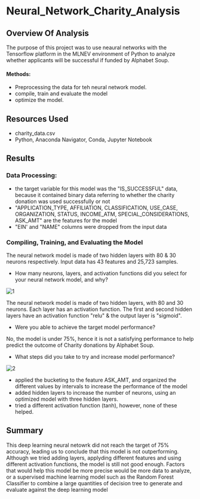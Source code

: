 # Neural_Network_Charity_Analysis

## Overview Of Analysis

The purpose of this project was to use neaural networks with the Tensorflow platform in the MLNEV environment of Python to analyze whether applicants will be successful if funded by Alphabet Soup.

#### Methods:
* Preprocessing the data for teh neural network model.
* compile, train and evaluate the model
* optimize the model.

## Resources Used

* charity_data.csv
* Python, Anaconda Navigator, Conda, Jupyter Notebook 

## Results

### Data Processing:

* the target variable for this model was the "IS_SUCCESSFUL" data, because it contained binary data referring to whether the charity donation was used successfully or not
* "APPLICATION_TYPE, AFFILIATION, CLASSIFICATION, USE_CASE, ORGANIZATION, STATUS, INCOME_ATM, SPECIAL_CONSIDERATIONS, ASK_AMT" are the features for the model
* "EIN' and "NAME" columns were dropped from the input data

### Compiling, Training, and Evaluating the Model

The neural network model is made of two hidden layers with 80 & 30 neurons respectively. Input data has 43 features and 25,723 samples.

* How many neurons, layers, and activation functions did you select for your neural network model, and why?

![1](https://user-images.githubusercontent.com/86750935/141701813-7768c4a6-eebd-4b4a-8f0c-039ff060e5b8.PNG)

The neural network model is made of two hidden layers, with 80 and 30 neurons. Each layer has an activation function. The first and second hidden layers have an activation function "relu" & the output layer is "sigmoid".

* Were you able to achieve the target model performance?

No, the model is under 75%, hence it is not a satisfying performance to help predict the outcome of Charity donations by Alphabet Soup.

* What steps did you take to try and increase model performance?

![2](https://user-images.githubusercontent.com/86750935/141702059-b3f3fb60-f235-49af-ae20-b5506d7ebc37.PNG)

* applied the bucketing to the feature ASK_AMT, and organized the different values by intervals to increase the performance of the model
* added hidden layers to increase the number of neurons, using an optimized model with three hidden layers.
* tried a different activation function (tanh), however, none of these helped.

## Summary

This deep learning neural netowrk did not reach the target of 75% accuracy, leading us to conclude that this model is not outperforming. Although we tried adding layers, applyding different features and using different activation functions, the model is still not good enough. Factors that would help this model be more precise would be more data to analyze, or a supervised machine learning model such as the Random Forest Classifier to combine a large quantities of decision tree to generate and evaluate against the deep learning model 

